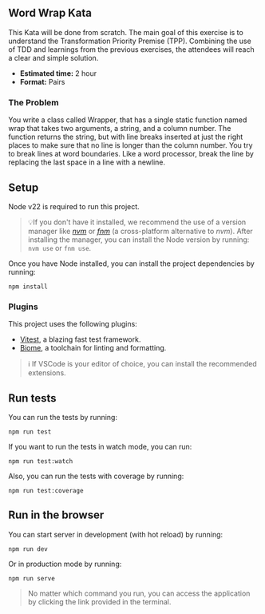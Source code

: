 ## Word Wrap Kata

This Kata will be done from scratch. The main goal of this exercise is to understand the Transformation Priority
Premise (TPP). Combining the use of TDD and learnings from the previous exercises, the attendees will reach a clear and
simple solution.

- **Estimated time:** 2 hour
- **Format:** Pairs

### The Problem

You write a class called Wrapper, that has a single static function named wrap that takes two arguments, a string, and a
column number. The function returns the string, but with line breaks inserted at just the right places to make sure that
no line is longer than the column number. You try to break lines at word boundaries. Like a word processor, break the
line by replacing the last space in a line with a newline.

## Setup

Node v22 is required to run this project.

> 💡If you don't have it installed, we recommend the use of a version manager
> like [_nvm_](https://github.com/nvm-sh/nvm) or [_fnm_](https://github.com/Schniz/fnm) (a cross-platform alternative to
> _nvm_). After installing the manager, you can install the Node version by running: `nvm use` or `fnm use`.

Once you have Node installed, you can install the project dependencies by running:

`npm install`

### Plugins

This project uses the following plugins:

- [Vitest](https://vitest.dev/), a blazing fast test framework.
- [Biome](https://biomejs.dev/), a toolchain for linting and formatting.

> ℹ️ If VSCode is your editor of choice, you can install the recommended extensions.

## Run tests

You can run the tests by running:

`npm run test`

If you want to run the tests in watch mode, you can run:

`npm run test:watch`

Also, you can run the tests with coverage by running:

`npm run test:coverage`

## Run in the browser

You can start server in development (with hot reload) by running:

`npm run dev`

Or in production mode by running:

`npm run serve`

> No matter which command you run, you can access the application by clicking the link provided in the terminal.
